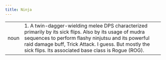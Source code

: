 ```yaml
---
title: Ninja
---
```

| | |
| --- | --- |
| noun | 1.  	A twin-dagger-wielding melee DPS characterized primarily by its sick flips. Also by its usage of mudra sequences to perform flashy ninjutsu and its powerful raid damage buff, Trick Attack. I guess. But mostly the sick flips. Its associated base class is Rogue (ROG).	|
